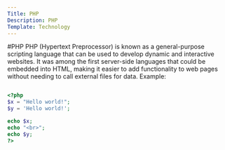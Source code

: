 ```yaml
---
Title: PHP
Description: PHP
Template: Technology
---
```


#PHP
PHP (Hypertext Preprocessor) is known as a general-purpose scripting language that can be used to develop dynamic and interactive websites. It was among the first server-side languages that could be embedded into HTML, making it easier to add functionality to web pages without needing to call external files for data.
Example:


```php

<?php
$x = "Hello world!";
$y = 'Hello world!';

echo $x;
echo "<br>";
echo $y;
?>

```
